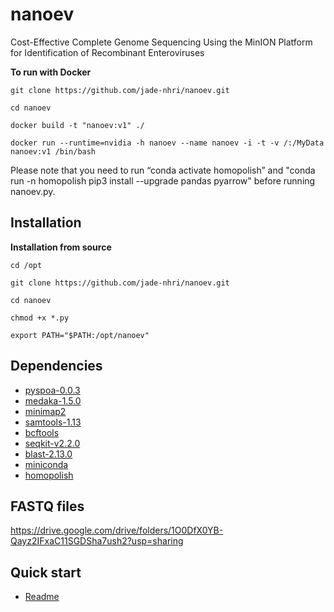 # nanoev
Cost-Effective Complete Genome Sequencing Using the MinION Platform for Identification of Recombinant Enteroviruses

**To run with Docker**

``git clone https://github.com/jade-nhri/nanoev.git``

``cd nanoev``

``docker build -t "nanoev:v1" ./``

``docker run --runtime=nvidia -h nanoev --name nanoev -i -t -v /:/MyData nanoev:v1 /bin/bash``

Please note that you need to run “conda activate homopolish” and "conda run -n homopolish pip3 install --upgrade pandas pyarrow" before running nanoev.py.

Installation
------------
**Installation from source**

``cd /opt``

``git clone https://github.com/jade-nhri/nanoev.git``

``cd nanoev``

``chmod +x *.py``

``export PATH="$PATH:/opt/nanoev"``


## Dependencies

- [pyspoa-0.0.3](https://github.com/nanoporetech/pyspoa)
- [medaka-1.5.0](https://github.com/nanoporetech/medaka)
- [minimap2](https://github.com/lh3/minimap2)
- [samtools-1.13](http://github.com/samtools/)
- [bcftools](https://github.com/samtools/bcftools)
- [seqkit-v2.2.0](https://github.com/shenwei356/seqkit)
- [blast-2.13.0](https://ftp.ncbi.nlm.nih.gov/blast/executables/blast+/)
- [miniconda](https://repo.anaconda.com/miniconda)
- [homopolish](https://github.com/ythuang0522/)

## FASTQ files

https://drive.google.com/drive/folders/1O0DfX0YB-Qayz2IFxaC11SGDSha7ush2?usp=sharing

## Quick start

- [Readme](https://www.dropbox.com/s/iil6zo5wss828ce/Manual%20of%20nanoEV.pdf?dl=0)

